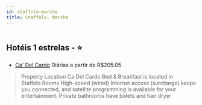 ```yaml
---
id: staffolo-marche
title: Staffolo, Marche
---
```


<center><img src="https://assets.cosmos-data.com/1/0ac03d07bdcba5710ffb4b4b9a94a7bd-391666.jpg" alt="" /></center>


## Hotéis 1 estrelas - ⭐️

-    [Ca' Del Cardo](https://www.hurb.com/hoteis/staffolo/ca-del-cardo-JNP-JP891476?cmp=18055) Diárias a partir de R$205.05
   > Property Location Ca Del Cardo Bed &amp; Breakfast is located in Staffolo.Rooms High-speed (wired) Internet access (surcharge) keeps you connected, and satellite programming is available for your entertainment. Private bathrooms have bidets and hair dryer
